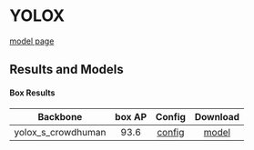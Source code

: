 # YOLOX

[model page](https://github.com/open-mmlab/mmdetection/blob/3.x/configs/yolox/README.md)

## Results and Models

#### Box Results

|      Backbone      | box AP |             Config              |                                                       Download                                                        |
| :----------------: | :----: | :-----------------------------: | :-------------------------------------------------------------------------------------------------------------------: |
| yolox_s_crowdhuman |  93.6  | [config](yolox_s_crowdhuman.py) | [model](https://github.com/okotaku/dethub-weights/releases/download/v0.1.1crowdhuman/yolox_s_crowdhuman-fd5a218a.pth) |
